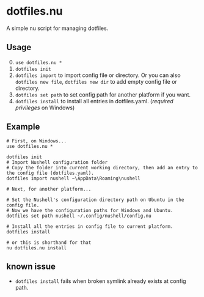 # dotfiles.nu

A simple nu script for managing dotfiles.

## Usage

0. `use dotfiles.nu *`
1. `dotfiles init`
2. `dotfiles import` to import config file or directory. Or you can also `dotfiles new file`, `dotfiles new dir` to add empty config file or directory.
3. `dotfiles set path` to set config path for another platform if you want.
4. `dotfiles install` to install all entries in dotfiles.yaml. (*required privileges* on Windows)

## Example

```nu
# First, on Windows...
use dotfiles.nu *

dotfiles init
# Import Nushell configuration folder
# Copy the folder into current working directory, then add an entry to the config file (dotfiles.yaml).
dotfiles import nushell ~\AppData\Roaming\nushell
```

```nu
# Next, for another platform...

# Set the Nushell's configuration directory path on Ubuntu in the config file.
# Now we have the configuration paths for Windows and Ubuntu.
dotfiles set path nushell ~/.config/nushell/config.nu
```

```nu
# Install all the entries in config file to current platform.
dotfiles install

# or this is shorthand for that
nu dotfiles.nu install
```

## known issue

- `dotfiles install` fails when broken symlink already exists at config path.
